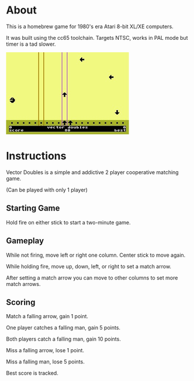 # About
This is a homebrew game for 1980's era Atari 8-bit XL/XE computers.

It was built using the cc65 toolchain.
Targets NTSC, works in PAL mode but timer is a tad slower.

![Vector Doubles Screenshot](https://github.com/supurloop/vector-doubles/blob/main/Vector-Doubles-Screenshot.jpg)

# Instructions
Vector Doubles is a simple and addictive 2 player cooperative matching game.

(Can be played with only 1 player)

## Starting Game
Hold fire on either stick to start a two-minute game.

## Gameplay
While not firing, move left or right one column. Center stick to move again.

While holding fire, move up, down, left, or right to set a match arrow.

After setting a match arrow you can move to other columns to set more match arrows.

## Scoring
Match a falling arrow, gain 1 point.

One player catches a falling man, gain 5 points.

Both players catch a falling man, gain 10 points.
 
Miss a falling arrow, lose 1 point.

Miss a falling man, lose 5 points.

Best score is tracked.
